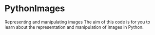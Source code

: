 # PythonImages
Representing and manipulating images  The aim of this code is for you to learn about the representation and manipulation of images in Python.
